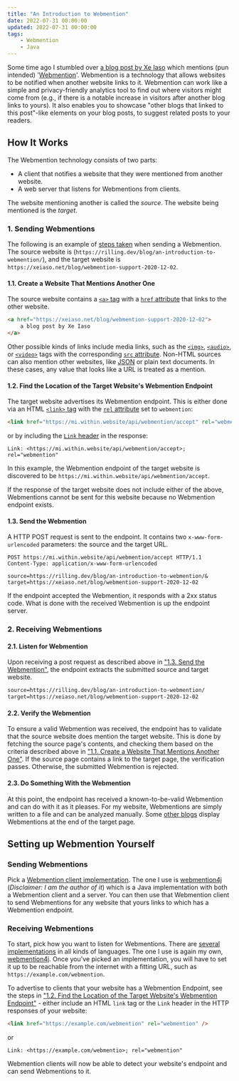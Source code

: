 ```yaml
---
title: "An Introduction to Webmention"
date: 2022-07-31 00:00:00
updated: 2022-07-31 00:00:00
tags:
    - Webmention
    - Java
---
```


Some time ago I stumbled over [a blog post by Xe Iaso](https://xeiaso.net/blog/webmention-support-2020-12-02) which mentions (pun intended) '[Webmention](https://www.w3.org/TR/webmention/)'. Webmention is a technology that allows websites to be notified when another website links to it.
Webmention can work like a simple and privacy-friendly analytics tool to find out where visitors might come from (e.g., if there is a notable increase in visitors after another blog links to yours).
It also enables you to showcase "other blogs that linked to this post"-like elements on your blog posts, to suggest related posts to your readers.

<!-- more -->

## How It Works

The Webmention technology consists of two parts:

-   A client that notifies a website that they were mentioned from another website.
-   A web server that listens for Webmentions from clients.

The website mentioning another is called the _source_. The website being mentioned is the _target_.

### 1. Sending Webmentions

The following is an example of [steps taken](https://www.w3.org/TR/webmention/#webmention-protocol) when sending a Webmention. The source website is (`https://rilling.dev/blog/an-introduction-to-webmention/`), and the target website is `https://xeiaso.net/blog/webmention-support-2020-12-02`.

#### 1.1. Create a Website That Mentions Another One

The source website contains a [`<a>` tag](https://developer.mozilla.org/en-US/docs/Web/HTML/Element/a) with a [`href` attribute](https://developer.mozilla.org/en-US/docs/Web/HTML/Element/a#attr-href) that links to the other website.

```html
<a href="https://xeiaso.net/blog/webmention-support-2020-12-02">
	a blog post by Xe Iaso
</a>
```

Other possible kinds of links include media links, such as the [`<img>`](https://developer.mozilla.org/en-US/docs/Web/HTML/Element/img), [`<audio>`](https://developer.mozilla.org/en-US/docs/Web/HTML/Element/audio), or [`<video>`](https://developer.mozilla.org/en-US/docs/Web/HTML/Element/video) tags with the corresponding [`src` attribute](https://developer.mozilla.org/en-US/docs/Web/HTML/Element/img#attr-src). Non-HTML sources can also mention other websites, like [JSON](https://www.json.org/json-en.html) or plain text documents. In these cases, any value that looks like a URL is treated as a mention.

#### 1.2. Find the Location of the Target Website's Webmention Endpoint

The target website advertises its Webmention endpoint. This is either done via an HTML [`<link>` tag](https://developer.mozilla.org/en-US/docs/Web/HTML/Element/link) with the [`rel` attribute](https://developer.mozilla.org/en-US/docs/Web/HTML/Element/link#rel) set to `webmention`:

```html
<link href="https://mi.within.website/api/webmention/accept" rel="webmention" />
```

or by including the [`Link` header](https://developer.mozilla.org/en-US/docs/Web/HTTP/Headers/Link) in the response:

```http
Link: <https://mi.within.website/api/webmention/accept>; rel="webmention"
```

In this example, the Webmention endpoint of the target website is discovered to be `https://mi.within.website/api/webmention/accept`.

If the response of the target website does not include either of the above, Webmentions cannot be sent for this website because no Webmention endpoint exists.

#### 1.3. Send the Webmention

A HTTP POST request is sent to the endpoint. It contains two `x-www-form-urlencoded` parameters: the source and the target URL.

```http
POST https://mi.within.website/api/webmention/accept HTTP/1.1
Content-Type: application/x-www-form-urlencoded

source=https://rilling.dev/blog/an-introduction-to-webmention/&
target=https://xeiaso.net/blog/webmention-support-2020-12-02
```

If the endpoint accepted the Webmention, it responds with a 2xx status code. What is done with the received Webmention is up the endpoint server.

### 2. Receiving Webmentions

#### 2.1. Listen for Webmention

Upon receiving a post request as described above in ["1.3. Send the Webmention"](#1-3-send-the-webmention), the endpoint extracts the submitted source and target website.

```txt
source=https://rilling.dev/blog/an-introduction-to-webmention/
target=https://xeiaso.net/blog/webmention-support-2020-12-02
```

#### 2.2. Verify the Webmention

To ensure a valid Webmention was received, the endpoint has to validate that the source website does mention the target website. This is done by fetching the source page's contents, and checking them based on the criteria described above in ["1.1. Create a Website That Mentions Another One"](#1-1-create-a-website-that-mentions-another-one).
If the source page contains a link to the target page, the verification passes. Otherwise, the submitted Webmention is rejected.

#### 2.3. Do Something With the Webmention

At this point, the endpoint has received a known-to-be-valid Webmention and can do with it as it pleases. For my website, Webmentions are simply written to a file and can be analyzed manually. Some [other blogs](https://xeiaso.net/blog/webmention-support-2020-12-02) display Webmentions at the end of the target page.

## Setting up Webmention Yourself

### Sending Webmentions

Pick a [Webmention client implementation](https://webmention.net/implementations/). The one I use is [webmention4j](https://github.com/FelixRilling/webmention4j) (_Disclaimer: I am the author of it_) which is a Java implementation with both a Webmention client and a server.
You can then use that Webmention client to send Webmentions for any website that yours links to which has a Webmention endpoint.

### Receiving Webmentions

To start, pick how you want to listen for Webmentions. There are [several implementations](https://webmention.net/implementations/) in all kinds of languages. The one I use is again my own, [webmention4j](https://github.com/FelixRilling/webmention4j).
Once you've picked an implementation, you will have to set it up to be reachable from the internet with a fitting URL, such as `https://example.com/webmention`.

To advertise to clients that your website has a Webmention Endpoint, see the steps in ["1.2. Find the Location of the Target Website's Webmention Endpoint"](#1-2-find-the-location-of-the-target-website’s-webmention-endpoint) - either include an HTML `link` tag or the `Link` header in the HTTP responses of your website:

```html
<link href="https://example.com/webmention" rel="webmention" />
```

or

```http
Link: <https://example.com/webmentio>; rel="webmention"
```

Webmention clients will now be able to detect your website's endpoint and can send Webmentions to it.
